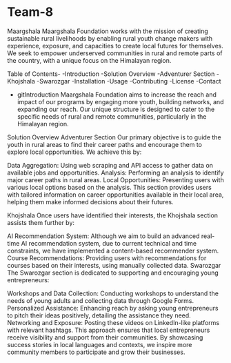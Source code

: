 # Team-8
Maargshala
Maargshala Foundation works with the mission of creating sustainable rural livelihoods by enabling rural youth change makers with experience, exposure, and capacities to create local futures for themselves. We seek to empower underserved communities in rural and remote parts of the country, with a unique focus on the Himalayan region.

Table of Contents- 
-Introduction
-Solution Overview
-Adventurer Section
-Khojshala
-Swarozgar
-Installation
-Usage
-Contributing
-License
-Contact
- gitIntroduction
Maargshala Foundation aims to increase the reach and impact of our programs by engaging more youth, building networks, and expanding our reach. Our unique structure is designed to cater to the specific needs of rural and remote communities, particularly in the Himalayan region.

Solution Overview
Adventurer Section
Our primary objective is to guide the youth in rural areas to find their career paths and encourage them to explore local opportunities. We achieve this by:

Data Aggregation: Using web scraping and API access to gather data on available jobs and opportunities.
Analysis: Performing an analysis to identify major career paths in rural areas.
Local Opportunities: Presenting users with various local options based on the analysis.
This section provides users with tailored information on career opportunities available in their local area, helping them make informed decisions about their futures.

Khojshala
Once users have identified their interests, the Khojshala section assists them further by:

AI Recommendation System: Although we aim to build an advanced real-time AI recommendation system, due to current technical and time constraints, we have implemented a content-based recommender system.
Course Recommendations: Providing users with recommendations for courses based on their interests, using manually collected data.
Swarozgar
The Swarozgar section is dedicated to supporting and encouraging young entrepreneurs:

Workshops and Data Collection: Conducting workshops to understand the needs of young adults and collecting data through Google Forms.
Personalized Assistance: Enhancing reach by asking young entrepreneurs to pitch their ideas positively, detailing the assistance they need.
Networking and Exposure: Posting these videos on LinkedIn-like platforms with relevant hashtags. This approach ensures that local entrepreneurs receive visibility and support from their communities.
By showcasing success stories in local languages and contexts, we inspire more community members to participate and grow their businesses.

